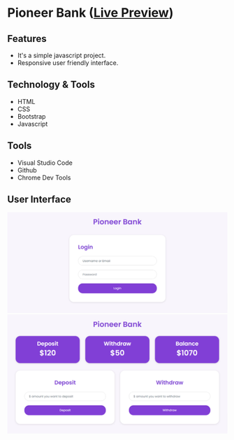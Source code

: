 # Pioneer Bank ([Live Preview](https://tayab-pabel.github.io/pioneer-bank/))
## Features
   - It's a simple javascript project.
   - Responsive user friendly interface.
## Technology & Tools
   - HTML
   - CSS
   - Bootstrap
   - Javascript
## Tools
   - Visual Studio Code
   - Github
   - Chrome Dev Tools
## User Interface
![](ui/login.png)
![](ui/transaction.png)
